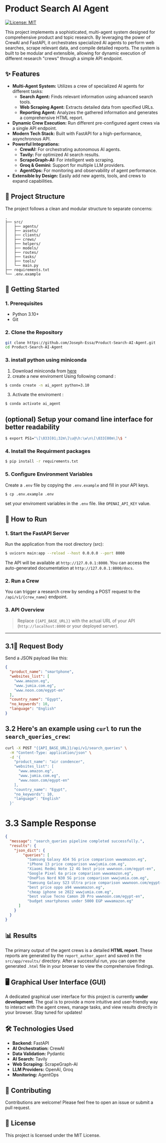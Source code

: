 # Product Search AI Agent

[![License: MIT](https://img.shields.io/badge/License-MIT-yellow.svg)](https://opensource.org/licenses/MIT)

This project implements a sophisticated, multi-agent system designed for comprehensive product and topic research. By leveraging the power of CrewAI and FastAPI, it orchestrates specialized AI agents to perform web searches, scrape relevant data, and compile detailed reports. The system is built to be modular and extensible, allowing for dynamic execution of different research "crews" through a simple API endpoint.

## ✨ Features

*   **Multi-Agent System:** Utilizes a crew of specialized AI agents for different tasks:
    *   **Search Agent:** Finds relevant information using advanced search tools.
    *   **Web Scraping Agent:** Extracts detailed data from specified URLs.
    *   **Reporting Agent:** Analyzes the gathered information and generates a comprehensive HTML report.
*   **Dynamic Crew Execution:** Run different pre-configured agent crews via a single API endpoint.
*   **Modern Tech Stack:** Built with FastAPI for a high-performance, asynchronous API.
*   **Powerful Integrations:**
    *   **CrewAI:** For orchestrating autonomous AI agents.
    *   **Tavily:** For optimized AI search results.
    *   **ScrapeGraph-AI:** For intelligent web scraping.
    *   **Groq & Gemini:** Support for multiple LLM providers.
    *   **AgentOps:** For monitoring and observability of agent performance.
*   **Extensible by Design:** Easily add new agents, tools, and crews to expand capabilities.

## 📂 Project Structure

The project follows a clean and modular structure to separate concerns:

```
.
├── src/
│   ├── agents/
│   ├── assets/
│   ├── clients/
│   ├── crews/
│   ├── helpers/
│   ├── models/
│   ├── routes/
│   ├── tasks/
│   ├── tools/
│   └── main.py
├── requirements.txt
└── .env.example
```

## 🚀 Getting Started

### 1. Prerequisites
*   Python 3.10+
*   Git

### 2. Clone the Repository
```bash
git clone https://github.com/Joseph-Essa/Product-Search-AI-Agent.git
cd Product-Search-AI-Agent
```

### 3. install python using miniconda 

1) Download miniconda from [here](https://www.anaconda.com/docs/getting-started/miniconda/install)
2) create a new enviroment Using following comand :
```bash
$ conda create -n ai_agent python=3.10
```
3) Activate the enviroment :
```bash
$ conda activate ai_agent
```
## (optional) Setup your comand line interface for better readability
``` bash
$ export PS1="\[\033[01;32m\]\u@\h:\w\n\[\033[00m\]\$ "
```

### 4. Install the Requirment packages 
```bash
$ pip install -r requirements.txt
```

### 5. Configure Environment Variables
Create a `.env` file by copying the `.env.example` and fill in your API keys.

```bash
$ cp .env.example .env
```
set your enviroment variables in the `.env` file. like `OPENAI_API_KEY` value.

## 🏃 How to Run

### 1. Start the FastAPI Server
Run the application from the root directory (src):
```bash
$ uvicorn main:app --reload --host 0.0.0.0 --port 8000
```
The API will be available at `http://127.0.0.1:8000`. You can access the auto-generated documentation at `http://127.0.0.1:8000/docs`.

### 2. Run a Crew
You can trigger a research crew by sending a POST request to the `/api/v1/{crew_name}` endpoint.

### 3. API Overview

> Replace `{{API_BASE_URL}}` with the actual URL of your API (`http://localhost:8000` or your deployed server).

---

## 3.1🧾 Request Body

Send a JSON payload like this:

```json
{
  "product_name": "smartphone",
  "websites_list": [
    "www.amazon.eg",
    "www.jumia.com.eg",
    "www.noon.com/egypt-en"
  ],
  "country_name": "Egypt",
  "no_keywords": 10,
  "language": "English"
}
```

## 3.2 Here's an example using `curl` to run the `search_queries_crew`:

```bash
curl -X POST "{{API_BASE_URL}}/api/v1/search_queries" \
  -H "Content-Type: application/json" \
  -d '{
    "product_name": "air condencer",
    "websites_list": [
      "www.amazon.eg",
      "www.jumia.com.eg",
      "www.noon.com/egypt-en"
    ],
    "country_name": "Egypt",
    "no_keywords": 10,
    "language": "English"
  }'
```
# 3.3 Sample Response

```json
{
  "message": "search_queries pipeline completed successfully.",
  "results": {
    "json_dict": {
        "queries": [
          "Samsung Galaxy A54 5G price comparison wwwamazon.eg",
          "iPhone 13 price comparison wwwjumia.com.eg",
          "Xiaomi Redmi Note 12 4G best price wwwnoon.com/egypt-en",
          "Google Pixel 6a price comparison wwwamazon.eg",
          "OnePlus Nord N30 5G price comparison wwwjumia.com.eg",
          "Samsung Galaxy S23 Ultra price comparison wwwnoon.com/egypt-en",
          "best price oppo a94 wwwamazon.eg",
          "cheap iphone se 2022 wwwjumia.com.eg",
          "best value Tecno Camon 20 Pro wwwnoon.com/egypt-en",
          "budget smartphones under 5000 EGP wwwamazon.eg"
      ]
    }
  }
}
```

## 📊 Results

The primary output of the agent crews is a detailed **HTML report**. These reports are generated by the `report_author_agent` and saved in the `src/app/results/` directory. After a successful run, you can open the generated `.html` file in your browser to view the comprehensive findings.

## 🖥️ Graphical User Interface (GUI)

A dedicated graphical user interface for this project is currently **under development**. The goal is to provide a more intuitive and user-friendly way to interact with the agent crews, manage tasks, and view results directly in your browser. Stay tuned for updates!

## 🛠️ Technologies Used

*   **Backend:** FastAPI
*   **AI Orchestration:** CrewAI
*   **Data Validation:** Pydantic
*   **AI Search:** Tavily
*   **Web Scraping:** ScrapeGraph-AI
*   **LLM Providers:** OpenAI, Groq
*   **Monitoring:** AgentOps

## 🤝 Contributing

Contributions are welcome! Please feel free to open an issue or submit a pull request.

## 📄 License

This project is licensed under the MIT License.

